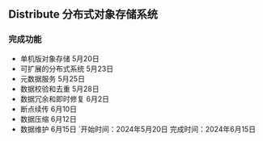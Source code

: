 ## Distribute 分布式对象存储系统
### 完成功能
- 单机版对象存储 5月20日 
- 可扩展的分布式系统 5月23日 
- 元数据服务 5月25日 
- 数据校验和去重 5月28日 
- 数据冗余和即时修复 6月2日 
- 断点续传 6月10日 
- 数据压缩 6月12日 
- 数据维护 6月15日 
`开始时间：2024年5月20日 
完成时间：2024年6月15日 

